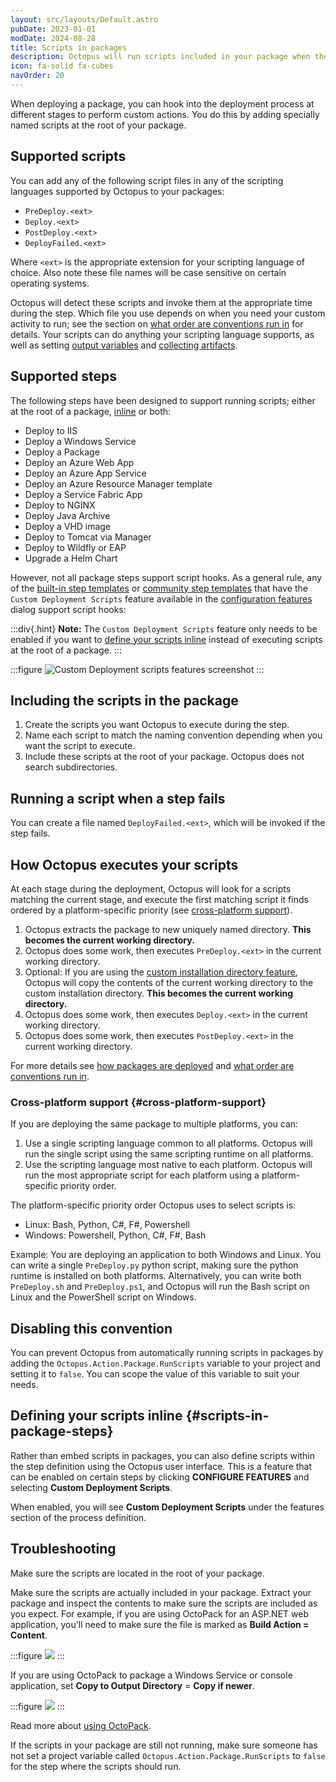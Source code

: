 ```yaml
---
layout: src/layouts/Default.astro
pubDate: 2023-01-01
modDate: 2024-08-28
title: Scripts in packages
description: Octopus will run scripts included in your package when the script matches a naming convention.
icon: fa-solid fa-cubes
navOrder: 20
---
```


When deploying a package, you can hook into the deployment process at different stages to perform custom actions. You do this by adding specially named scripts at the root of your package.

## Supported scripts

You can add any of the following script files in any of the scripting languages supported by Octopus to your packages:

- `PreDeploy.<ext>`
- `Deploy.<ext>`
- `PostDeploy.<ext>`
- `DeployFailed.<ext>`

Where `<ext>` is the appropriate extension for your scripting language of choice. Also note these file names will be case sensitive on certain operating systems.

Octopus will detect these scripts and invoke them at the appropriate time during the step. Which file you use depends on when you need your custom activity to run; see the section on [what order are conventions run in](/docs/deployments/packages/package-deployment-feature-ordering/) for details. Your scripts can do anything your scripting language supports, as well as setting [output variables](/docs/projects/variables/output-variables/) and [collecting artifacts](/docs/projects/deployment-process/artifacts).

## Supported steps

The following steps have been designed to support running scripts; either at the root of a package, [inline](#scripts-in-package-steps) or both:

- Deploy to IIS
- Deploy a Windows Service
- Deploy a Package
- Deploy an Azure Web App
- Deploy an Azure App Service
- Deploy an Azure Resource Manager template
- Deploy a Service Fabric App
- Deploy to NGINX
- Deploy Java Archive
- Deploy a VHD image
- Deploy to Tomcat via Manager
- Deploy to Wildfly or EAP
- Upgrade a Helm Chart

However, not all package steps support script hooks. As a general rule, any of the [built-in step templates](/docs/projects/built-in-step-templates/) or [community step templates](/docs/projects/community-step-templates/) that have the `Custom Deployment Scripts` feature available in the [configuration features](/docs/projects/steps/configuration-features) dialog support script hooks:

:::div{.hint}
**Note:** The `Custom Deployment Scripts` feature only needs to be enabled if you want to [define your scripts inline](#scripts-in-package-steps) instead of executing scripts at the root of a package.
:::

:::figure
![Custom Deployment scripts features screenshot](/docs/deployments/custom-scripts/scripts-in-packages/custom-deployment-scripts-feature.png)
:::

## Including the scripts in the package

1. Create the scripts you want Octopus to execute during the step.
2. Name each script to match the naming convention depending when you want the script to execute.
3. Include these scripts at the root of your package. Octopus does not search subdirectories.

## Running a script when a step fails

You can create a file named `DeployFailed.<ext>`, which will be invoked if the step fails.

## How Octopus executes your scripts

At each stage during the deployment, Octopus will look for a scripts matching the current stage, and execute the first matching script it finds ordered by a platform-specific priority (see [cross-platform support](#cross-platform-support)).

1. Octopus extracts the package to new uniquely named directory. **This becomes the current working directory.**
2. Octopus does some work, then executes `PreDeploy.<ext>` in the current working directory.
3. Optional: If you are using the [custom installation directory feature](/docs/projects/steps/configuration-features/custom-installation-directory), Octopus will copy the contents of the current working directory to the custom installation directory. **This becomes the current working directory.**
4. Octopus does some work, then executes `Deploy.<ext>` in the current working directory.
5. Octopus does some work, then executes `PostDeploy.<ext>` in the current working directory.

For more details see [how packages are deployed](/docs/deployments/packages/) and [what order are conventions run in](/docs/deployments/packages/package-deployment-feature-ordering).

### Cross-platform support {#cross-platform-support}

If you are deploying the same package to multiple platforms, you can:

1. Use a single scripting language common to all platforms. Octopus will run the single script using the same scripting runtime on all platforms.
2. Use the scripting language most native to each platform. Octopus will run the most appropriate script for each platform using a platform-specific priority order.

The platform-specific priority order Octopus uses to select scripts is:

- Linux: Bash, Python, C#, F#, Powershell
- Windows: Powershell, Python, C#, F#, Bash

Example: You are deploying an application to both Windows and Linux. You can write a single `PreDeploy.py` python script, making sure the python runtime is installed on both platforms. Alternatively, you can write both `PreDeploy.sh` and `PreDeploy.ps1`, and Octopus will run the Bash script on Linux and the PowerShell script on Windows.

## Disabling this convention

You can prevent Octopus from automatically running scripts in packages by adding the `Octopus.Action.Package.RunScripts` variable to your project and setting it to `false`. You can scope the value of this variable to suit your needs.

## Defining your scripts inline {#scripts-in-package-steps}

Rather than embed scripts in packages, you can also define scripts within the step definition using the Octopus user interface. This is a feature that can be enabled on certain steps by clicking **CONFIGURE FEATURES** and selecting **Custom Deployment Scripts**.

When enabled, you will see **Custom Deployment Scripts** under the features section of the process definition.

## Troubleshooting

Make sure the scripts are located in the root of your package.

Make sure the scripts are actually included in your package. Extract your package and inspect the contents to make sure the scripts are included as you expect. For example, if you are using OctoPack for an ASP.NET web application, you'll need to make sure the file is marked as **Build Action = Content**.

:::figure
![](/docs/deployments/custom-scripts/scripts-in-packages/3277766.png)
:::

If you are using OctoPack to package a Windows Service or console application, set **Copy to Output Directory** = **Copy if newer**.

:::figure
![](/docs/deployments/custom-scripts/scripts-in-packages/3277765.png)
:::

Read more about [using OctoPack](/docs/packaging-applications/create-packages/octopack).

If the scripts in your package are still not running, make sure someone has not set a project variable called `Octopus.Action.Package.RunScripts` to `false` for the step where the scripts should run.
